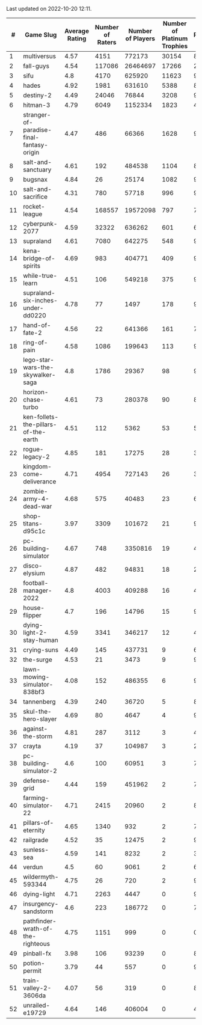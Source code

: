 Last updated on 2022-10-20 12:11.


|#|Game Slug|Average Rating|Number of Raters|Number of Players|Number of Platinum Trophies|Max Rarity (%)|
|---|---|---|---|---|---|---|
|1|multiversus|4.57|4151|772173|30154|80|
|2|fall-guys|4.54|117086|26464697|17266|2|
|3|sifu|4.8|4170|625920|11623|96|
|4|hades|4.92|1981|631610|5388|89|
|5|destiny-2|4.49|24046|76844|3208|97|
|6|hitman-3|4.79|6049|1152334|1823|48|
|7|stranger-of-paradise-final-fantasy-origin|4.47|486|66366|1628|98|
|8|salt-and-sanctuary|4.61|192|484538|1104|83|
|9|bugsnax|4.84|26|25174|1082|97|
|10|salt-and-sacrifice|4.31|780|57718|996|91|
|11|rocket-league|4.54|168557|19572098|797|74|
|12|cyberpunk-2077|4.59|32322|636262|601|61|
|13|supraland|4.61|7080|642275|548|99|
|14|kena-bridge-of-spirits|4.69|983|404771|409|94|
|15|while-true-learn|4.51|106|549218|375|93|
|16|supraland-six-inches-under-dd0220|4.78|77|1497|178|99|
|17|hand-of-fate-2|4.56|22|641366|161|72|
|18|ring-of-pain|4.58|1086|199643|113|97|
|19|lego-star-wars-the-skywalker-saga|4.8|1786|29367|98|98|
|20|horizon-chase-turbo|4.61|73|280378|90|83|
|21|ken-follets-the-pillars-of-the-earth|4.51|112|5362|53|54|
|22|rogue-legacy-2|4.85|181|17275|28|36|
|23|kingdom-come-deliverance|4.71|4954|727143|26|30|
|24|zombie-army-4-dead-war|4.68|575|40483|23|66|
|25|shop-titans-d95c1c|3.97|3309|101672|21|98|
|26|pc-building-simulator|4.67|748|3350816|19|47|
|27|disco-elysium|4.87|482|94831|18|28|
|28|football-manager-2022|4.8|4003|409288|16|48|
|29|house-flipper|4.7|196|14796|15|93|
|30|dying-light-2-stay-human|4.59|3341|346217|12|47|
|31|crying-suns|4.49|145|437731|9|65|
|32|the-surge|4.53|21|3473|9|94|
|33|lawn-mowing-simulator-838bf3|4.08|152|486355|6|90|
|34|tannenberg|4.39|240|36720|5|81|
|35|skul-the-hero-slayer|4.69|80|4647|4|96|
|36|against-the-storm|4.81|287|3112|3|42|
|37|crayta|4.19|37|104987|3|23|
|38|pc-building-simulator-2|4.6|100|60951|3|72|
|39|defense-grid|4.44|159|451962|2|79|
|40|farming-simulator-22|4.71|2415|20960|2|83|
|41|pillars-of-eternity|4.65|1340|932|2|79|
|42|railgrade|4.52|35|12475|2|98|
|43|sunless-sea|4.59|141|8232|2|37|
|44|verdun|4.5|60|9061|2|69|
|45|wildermyth-593344|4.75|26|720|2|90|
|46|dying-light|4.71|2263|4447|0|96|
|47|insurgency-sandstorm|4.6|223|186772|0|7|
|48|pathfinder-wrath-of-the-righteous|4.75|1151|999|0|0.1|
|49|pinball-fx|3.98|106|93239|0|85|
|50|potion-permit|3.79|44|557|0|97|
|51|train-valley-2-3606da|4.07|56|319|0|88|
|52|unrailed-e19729|4.64|146|406004|0|40|
